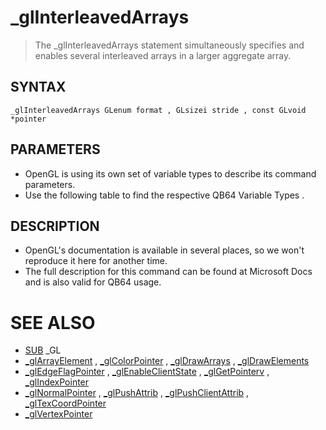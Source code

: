# _glInterleavedArrays
> The _glInterleavedArrays statement simultaneously specifies and enables several interleaved arrays in a larger aggregate array.

## SYNTAX
`_glInterleavedArrays GLenum format , GLsizei stride , const GLvoid *pointer`

## PARAMETERS
* OpenGL is using its own set of variable types to describe its command parameters.
* Use the following table to find the respective QB64 Variable Types .


## DESCRIPTION
* OpenGL's documentation is available in several places, so we won't reproduce it here for another time.
* The full description for this command can be found at Microsoft Docs and is also valid for QB64 usage.


# SEE ALSO
* [SUB](SUB.md) _GL
* [_glArrayElement](_glArrayElement.md) , [_glColorPointer](_glColorPointer.md) , [_glDrawArrays](_glDrawArrays.md) , [_glDrawElements](_glDrawElements.md)
* [_glEdgeFlagPointer](_glEdgeFlagPointer.md) , [_glEnableClientState](_glEnableClientState.md) , [_glGetPointerv](_glGetPointerv.md) , [_glIndexPointer](_glIndexPointer.md)
* [_glNormalPointer](_glNormalPointer.md) , [_glPushAttrib](_glPushAttrib.md) , [_glPushClientAttrib](_glPushClientAttrib.md) , [_glTexCoordPointer](_glTexCoordPointer.md)
* [_glVertexPointer](_glVertexPointer.md)

